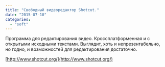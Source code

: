 ```yaml
---
title: "Свободный видеоредактор Shotcut."
date: "2015-07-10"
categories: 
  - "soft"
---
```


<!--more-->

Программа для редактирования видео. Кроссплатформенная и с открытыми исходными текстами. Выглядит, хоть и непрезентабельно, но годно, и возможностей для редактирования достаточно.

[http://www.shotcut.org/](http://www.shotcut.org/)

